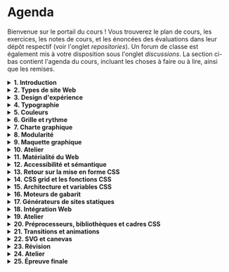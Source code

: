 # Agenda

Bienvenue sur le portail du cours ! Vous trouverez le plan de cours, les exercices, les notes de cours, et les énoncées des évaluations dans leur dépôt respectif (voir l'onglet *repositories*). Un forum de classe est également mis à votre disposition sous l'onglet *discussions*. La section ci-bas contient l'agenda du cours, incluant les choses à faire ou à lire, ainsi que les remises.

<details>
<summary><strong>1. Introduction</strong></summary>
<br>

1. Présentations
2. Plan de cours
3. Tour de la plateforme du cours
4. Schéma de production
5. Exercice : [Cahier des charges](https://github.com/582-21W-MA/exercices/tree/main/01_cahier-des-charges)

À faire pour le prochain cours :

- Terminer l'exercice [Cahier des charges](https://github.com/582-21W-MA/exercices/tree/main/01_cahier-des-charges)

</details>

<details>
<summary><strong>2. Types de site Web</strong></summary>
<br>

1. Types de site Web
2. Objectifs, dangers, utilisateur·rices, et parcours
3. Introduction à FigJam
4. Exercice : [Recherche](https://github.com/582-21W-MA/exercices/tree/main/02_recherche)

À lire/visionner pour le prochain cours :

- [Apple HIG](https://developer.apple.com/design/human-interface-guidelines/layout#Best-practices)
- [Gestalt Principles for UI Design (vidéos)](https://www.youtube.com/playlist?list=PLJOFJ3Ok_iduObD_9dHwiYp804oZwpHze)
- [Max Wertheimer : *Investigations on Gestalt Principles* (facultatif)](https://g-e-s-t-a-l-t.org/media/pdf/Investigations-on-Gestalt-Principles.pdf)
- [The Laws of UX (facultatif)](https://lawsofux.com)

</details>

<details>
<summary><strong>3. Design d'expérience</strong></summary>
<br>

1. Retour sur l'exercice [Recherche](https://github.com/582-21W-MA/exercices/tree/main/02_recherche) et sur les lectures
2. Gestalt
3. Maquette fil de fer
4. Énoncé du TP1

À lire pour le prochain cours :

- [Matthew Butterick : What is good typography?](https://practicaltypography.com/what-is-good-typography.html)
- [Matthew Butterick : Typography in ten minutes](https://practicaltypography.com/typography-in-ten-minutes.html)
- [Robert Bringhurst : Choisir et associer les caractères typographiques](https://github.com/582-21W-MA/notes-de-cours/blob/main/05_typographie/bringhurst.pdf)

</details>

<details>
<summary><strong>4. Typographie</strong></summary>
<br>

1. Introduction à la typographie
2. Comment choisir des polices de caractères ?
3. Exercice

À lire pour le prochain cours :

- [Eugene Fedorenko : Accessible Palette: stop using HSL for color systems](https://wildbit.com/blog/accessible-palette-stop-using-hsl-for-color-systems)
- [Ruben Pater : Colour Psychology, Colour and Culture](https://readings.design/PDF/Color_Politics_of_Design.pdf)
- [Gavin Evans : How Language Changes The Way We See Color (facultatif)](https://www.youtube.com/watch?v=mgxyfqHRPoE)
- [Cortney Cassidy : Everyday Color Theory (facultatif)](https://medium.com/google-design/everyday-color-theory-59c1ca0770cb)
- [Josh W Comeau : Color Formats in CSS (facultatif)](https://www.joshwcomeau.com/css/color-formats/)

</details>

<details>
<summary><strong>5. Couleurs</strong></summary>
<br>

1. Retour sur l'exercice « typographie »
2. Couleurs

À faire pour le prochain cours :

- Rien !

</details>

<details>
<summary><strong>6. Grille et rythme</strong></summary>
<br>

1. Grille
2. Exercice

À lire pour le prochain cours :

- [Rob Giampietro : Designing a New MoMA](https://linedandunlined.com/archive/designing-a-new-moma/)
- [Portfolio de l'agence Order (section *identity*)](https://order.design)
- [IBM Design Language](https://www.ibm.com/design/language/)
- [Système de design gouvernemental du Québec](https://design.quebec.ca/a-propos-systeme-design)

</details>

<details>
<summary><strong>7. Charte graphique</strong></summary>
<br>

1. Retour sur l'exercice
2. Qu'est-ce qu'une charte graphique ?
3. Figma (suite)
4. Exercice

À lire pour le prochain cours :

- [Tim Berners-Lee : Axioms of Web architecture](https://www.w3.org/DesignIssues/Principles.html)

</details>

<details>
<summary><strong>8. Modularité</strong></summary>
<br>

1. Qu'est-ce que la modularité ?
2. Comment (dé)composer une interface graphique
3. Figma (suite)
4. Exercice

À faire pour le prochain cours :

- Continuer à se familiariser avec les fonctionnalités « composant » et « disposition automatique » de Figma (voir exercice).

</details>

<details>
<summary><strong>9. Maquette graphique</strong></summary>
<br>

1. Figma (suite)
2. Énoncé du TP2

À faire pour le prochain cours :

- Rien !

</details>

<details>
<summary><strong>10. Atelier</strong></summary>
<br>

1. Temps libre pour avancer votre TP2

À faire pour le prochain cours :

- Rien !

</details>

<details>
<summary><strong>11. Matérialité du Web</strong></summary>
<br>

1. Retour sur le TP1
2. Qu'est-ce que la matérialité ?
3. Approche adaptative
4. Git (si le temps le permet)

À lire pour le prochain cours :

- [Jeremy Keith : Resilient Web Design, chapitre 2](https://resilientwebdesign.com/chapter2/)
- [Sam Dwyer : Progressive Enhancement](https://www.smashingmagazine.com/2009/04/progressive-enhancement-what-it-is-and-how-to-use-it/)
- [W3C : Notes on ARIA Use in HTML](https://www.w3.org/TR/using-aria/#NOTES)

</details>

<details>
<summary><strong>12. Accessibilité et sémantique</strong></summary>
<br>

1. Retour sur Git
2. Accessibilité et sémantique
3. Exercice

À faire pour le prochain cours :

- Continuer l'exercice sur l’accessibilité

</details>

<details>
<summary><strong>13. Retour sur la mise en forme CSS</strong></summary>
<br>

1. Retour sur l'exercice sur l'accessibilité
2. Modèle de boîte
3. Positionnement

À faire pour le prochain cours :

- Terminer l'exercice sur l’accessibilité

</details>

<details>
<summary><strong>14. CSS grid et les fonctions CSS</strong></summary>
<br>

</details>

<details>
<summary><strong>15. Architecture et variables CSS</strong></summary>
<br>

</details>

<details>
<summary><strong>16. Moteurs de gabarit</strong></summary>
<br>

</details>

<details>
<summary><strong>17. Générateurs de sites statiques</strong></summary>
<br>

</details>

<details>
<summary><strong>18. Intégration Web</strong></summary>
<br>

</details>

<details>
<summary><strong>19. Atelier</strong></summary>
<br>

</details>

<details>
<summary><strong>20. Préprocesseurs, bibliothèques et cadres CSS</strong></summary>
<br>

</details>

<details>
<summary><strong>21. Transitions et animations</strong></summary>
<br>

</details>

<details>
<summary><strong>22. SVG et canevas</strong></summary>
<br>

</details>

<details>
<summary><strong>23. Révision</strong></summary>
<br>

</details>

<details>
<summary><strong>24. Atelier</strong></summary>
<br>

</details>

<details>
<summary><strong>25. Épreuve finale</strong></summary>
<br>

</details>
